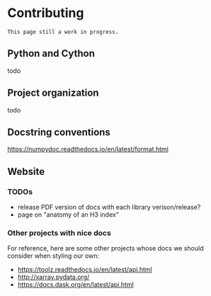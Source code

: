 # Contributing

```{attention}
This page still a work in progress.
```

## Python and Cython

todo

## Project organization

todo

## Docstring conventions

https://numpydoc.readthedocs.io/en/latest/format.html

## Website

### TODOs

- release PDF version of docs with each library verison/release?
- page on "anatomy of an H3 index"

### Other projects with nice docs

For reference, here are some other projects whose docs we should
consider when styling our own:

- https://toolz.readthedocs.io/en/latest/api.html
- http://xarray.pydata.org/
- https://docs.dask.org/en/latest/api.html
